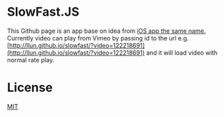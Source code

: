 # SlowFast.JS

This Github page is an app base on idea from [iOS app the same name.](http://www.studioneat.com/products/slowfast) 
Currently video can play from Vimeo by passing id to the url e.g. [http://llun.github.io/slowfast/?video=122218691](http://llun.github.io/slowfast/?video=122218691) and it will load video with normal rate play.

# License

[MIT](http://llun.mit-license.org/)